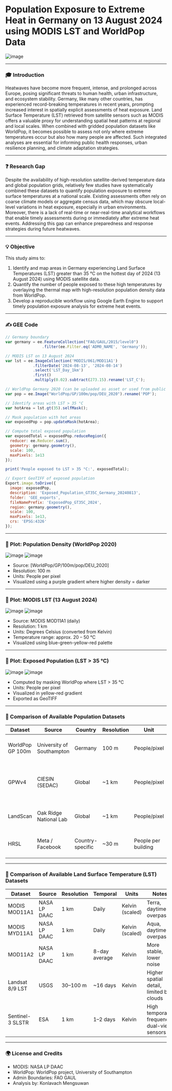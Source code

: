 # Population Exposure to Extreme Heat in Germany on 13 August 2024 using MODIS LST and WorldPop Data

![image](https://github.com/user-attachments/assets/1b24a329-19e3-42c5-b4bb-612426961210)

---

### 🎓 Introduction

Heatwaves have become more frequent, intense, and prolonged across Europe, posing significant threats to human health, urban infrastructure, and ecosystem stability. Germany, like many other countries, has experienced record-breaking temperatures in recent years, prompting increased interest in spatially explicit assessments of heat exposure. Land Surface Temperature (LST) retrieved from satellite sensors such as MODIS offers a valuable proxy for understanding spatial heat patterns at regional and local scales. When combined with gridded population datasets like WorldPop, it becomes possible to assess not only where extreme temperatures occur but also how many people are affected. Such integrated analyses are essential for informing public health responses, urban resilience planning, and climate adaptation strategies.

---

### ❓ Research Gap

Despite the availability of high-resolution satellite-derived temperature data and global population grids, relatively few studies have systematically combined these datasets to quantify population exposure to extreme surface temperatures at a national scale. Existing assessments often rely on coarse climate models or aggregate census data, which may obscure local-level variations in heat exposure, especially in urban environments. Moreover, there is a lack of real-time or near-real-time analytical workflows that enable timely assessments during or immediately after extreme heat events. Addressing this gap can enhance preparedness and response strategies during future heatwaves.

---

### 💡 Objective

This study aims to:

1. Identify and map areas in Germany experiencing Land Surface Temperatures (LST) greater than 35 °C on the hottest day of 2024 (13 August 2024) using MODIS satellite data.
2. Quantify the number of people exposed to these high temperatures by overlaying the thermal map with high-resolution population density data from WorldPop.
3. Develop a reproducible workflow using Google Earth Engine to support timely population exposure analysis for extreme heat events.

---

### ✍️ GEE Code

```javascript
// Germany boundary
var germany = ee.FeatureCollection("FAO/GAUL/2015/level0")
                .filter(ee.Filter.eq('ADM0_NAME', 'Germany'));

// MODIS LST on 13 August 2024
var lst = ee.ImageCollection('MODIS/061/MOD11A1')
            .filterDate('2024-08-13', '2024-08-14')
            .select('LST_Day_1km')
            .first()
            .multiply(0.02).subtract(273.15).rename('LST_C');

// WorldPop Germany 2020 (can be uploaded as asset or used from public source)
var pop = ee.Image("WorldPop/GP/100m/pop/DEU_2020").rename('POP');

// Identify areas with LST > 35 °C
var hotArea = lst.gt(35).selfMask();

// Mask population with hot areas
var exposedPop = pop.updateMask(hotArea);

// Compute total exposed population
var exposedTotal = exposedPop.reduceRegion({
  reducer: ee.Reducer.sum(),
  geometry: germany.geometry(),
  scale: 100,
  maxPixels: 1e13
});

print('People exposed to LST > 35 °C:', exposedTotal);

// Export GeoTIFF of exposed population
Export.image.toDrive({
  image: exposedPop,
  description: 'Exposed_Population_GT35C_Germany_20240813',
  folder: 'GEE_exports',
  fileNamePrefix: 'ExposedPop_GT35C_2024',
  region: germany.geometry(),
  scale: 100,
  maxPixels: 1e13,
  crs: 'EPSG:4326'
});
```

---

### 🔻 Plot: Population Density (WorldPop 2020)
![image](https://github.com/user-attachments/assets/dad3825d-2776-478f-9f18-513fb622be4c)
![image](https://github.com/user-attachments/assets/f788aa01-e089-498f-ab12-4e85880767a7)

* Source: \[WorldPop/GP/100m/pop/DEU\_2020]
* Resolution: 100 m
* Units: People per pixel
* Visualized using a purple gradient where higher density = darker

---

### 🔻 Plot: MODIS LST (13 August 2024)
![image](https://github.com/user-attachments/assets/12890c01-db5c-45fb-87e2-2b96a87f76ec)
![image](https://github.com/user-attachments/assets/298ef2de-a05d-4339-9d81-fc696bcdf8b8)

* Source: MODIS MOD11A1 (daily)
* Resolution: 1 km
* Units: Degrees Celsius (converted from Kelvin)
* Temperature range: approx. 20 – 50 °C
* Visualized using blue-green-yellow-red palette

---

### 🔻 Plot: Exposed Population (LST > 35 °C)
![image](https://github.com/user-attachments/assets/ac55fe55-fbf5-4281-aad2-8d55886fae5b)
![image](https://github.com/user-attachments/assets/63845ab6-359d-4fe6-a3f4-1f005fd45a50)

* Computed by masking WorldPop where LST > 35 °C
* Units: People per pixel
* Visualized in yellow-red gradient
* Exported as GeoTIFF

---

### 🔹 Comparison of Available Population Datasets

| Dataset          | Source                    | Country          | Resolution | Unit                | Description                                     |
| ---------------- | ------------------------- | ---------------- | ---------- | ------------------- | ----------------------------------------------- |
| WorldPop GP 100m | University of Southampton | Germany          | 100 m      | People/pixel        | Gridded population estimates for 2020           |
| GPWv4            | CIESIN (SEDAC)            | Global           | \~1 km     | People/pixel        | Census-based distribution with minimal modeling |
| LandScan         | Oak Ridge National Lab    | Global           | \~1 km     | People/pixel        | Ambient population (day/night average)          |
| HRSL             | Meta / Facebook           | Country-specific | \~30 m     | People per building | ML-based building detection + census            |

---

### 🔹 Comparison of Available Land Surface Temperature (LST) Datasets

| Dataset          | Source       | Resolution | Temporal      | Units           | Notes                                      |
| ---------------- | ------------ | ---------- | ------------- | --------------- | ------------------------------------------ |
| MODIS MOD11A1    | NASA LP DAAC | 1 km       | Daily         | Kelvin (scaled) | Terra, daytime overpass                    |
| MODIS MYD11A1    | NASA LP DAAC | 1 km       | Daily         | Kelvin (scaled) | Aqua, daytime overpass                     |
| MOD11A2          | NASA LP DAAC | 1 km       | 8-day average | Kelvin          | More stable, lower noise                   |
| Landsat 8/9 LST  | USGS         | 30–100 m   | \~16 days     | Kelvin          | Higher spatial detail, limited by clouds   |
| Sentinel-3 SLSTR | ESA          | 1 km       | 1–2 days      | Kelvin          | High temporal frequency, dual-view sensors |

---

### 🌍 License and Credits

* MODIS: NASA LP DAAC
* WorldPop: WorldPop project, University of Southampton
* Admin Boundaries: FAO GAUL
* Analysis by: Konlavach Mengsuwan
